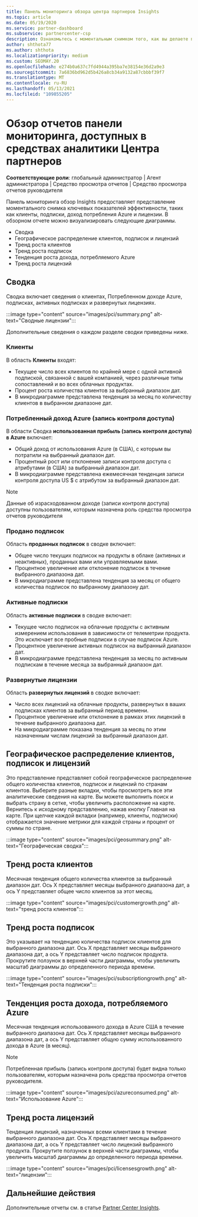 ```yaml
---
title: Панель мониторинга обзора центра партнеров Insights
ms.topic: article
ms.date: 05/19/2020
ms.service: partner-dashboard
ms.subservice: partnercenter-csp
description: Ознакомьтесь с моментальным снимком того, как вы делаете продажи и развертывание, рост клиентов и рост дохода с помощью лицензий, подписок и потребления Azure.
author: shthota77
ms.author: shthota
ms.localizationpriority: medium
ms.custom: SEOMAY.20
ms.openlocfilehash: e274b0a637c7fd4944a395ba7e38154e36d2a9e3
ms.sourcegitcommit: 7a6836bd962d5b426a8cb34a9132a87cbbbf39f7
ms.translationtype: MT
ms.contentlocale: ru-RU
ms.lasthandoff: 05/13/2021
ms.locfileid: "109855205"
---
```

# <a name="overview-dashboard-reports-available-in-partner-center-insights"></a>Обзор отчетов панели мониторинга, доступных в средствах аналитики Центра партнеров
 
**Соответствующие роли**: глобальный администратор | Агент администратора | Средство просмотра отчетов | Средство просмотра отчетов руководителя

Панель мониторинга обзор Insights предоставляет представление моментального снимка ключевых показателей эффективности, таких как клиенты, подписки, доход потребления Azure и лицензии. В обзорном отчете можно визуализировать следующие диаграммы.

- Сводка  
- Географическое распределение клиентов, подписок и лицензий  
- Тренд роста клиентов 
- Тренд роста подписок 
- Тенденция роста дохода, потребляемого Azure 
- Тренд роста лицензий 

## <a name="summary"></a>Сводка

Сводка включает сведения о клиентах, Потребленном доходе Azure, подписках, активных подписках и развернутых лицензиях. 

:::image type="content" source="images/pci/summary.png" alt-text="Сводные лицензии":::

Дополнительные сведения о каждом разделе сводки приведены ниже.

### <a name="customers"></a>Клиенты

В область **Клиенты** входят:

- Текущее число всех клиентов по крайней мере с одной активной подпиской, связанной с вашей компанией, через различные типы сопоставлений и во всех облачных продуктах.
- Процент роста количества клиентов за выбранный диапазон дат.
- В микродиаграмме представлена тенденция за месяц по количеству клиентов в выбранном диапазоне дат.

### <a name="azure-consumed-revenue-acr"></a>Потребленный доход Azure (запись контроля доступа)

В области Сводка **использованная прибыль (запись контроля доступа) в Azure** включает:

- Общий доход от использования Azure (в США), с которым вы потратили на выбранный диапазон дат.
- Процентный рост или отклонение записи контроля доступа с атрибутами (в США) за выбранный диапазон дат.
- В микродиаграмме представлена ежемесячная тенденция записи контроля доступа US $ с атрибутом за выбранный диапазон дат. 

> [!NOTE]
> Данные об израсходованном доходе (записи контроля доступа) доступны пользователям, которым назначена роль средства просмотра отчетов руководителя 
 
### <a name="subscriptions-sold"></a>Продано подписок

Область **проданных подписок** в сводке включает:

- Общее число текущих подписок на продукты в облаке (активных и неактивных), проданных вами или управляемыми вами.  
- Процентное увеличение или отклонение подписок в течение выбранного диапазона дат.
- В микродиаграмме представлена тенденция за месяц от общего количества подписок по выбранному диапазону дат.

### <a name="active-subscriptions"></a>Активные подписки

Область **активные подписки** в сводке включает:

- Текущее число подписок на облачные продукты с активным измерением использования в зависимости от телеметрии продукта. Это исключает все пробные подписки в случае подписок Azure.  
- Процентное увеличение активных подписок на выбранный диапазон дат.
- В микродиаграмме представлена тенденция за месяц по активным подпискам в течение месяца за выбранный диапазон дат.
 
### <a name="licenses-deployed"></a>Развернутые лицензии

Область **развернутых лицензий** в сводке включает:
 
- Число всех лицензий на облачные продукты, развернутых в ваших подписках клиентов за выбранный период времени. 
- Процентное увеличение или отклонение в рамках этих лицензий в течение выбранного диапазона дат. 
- На микродиаграмме показана тенденция за месяц по этим назначенным числам лицензий за выбранный диапазон дат.

## <a name="geographical-spread-of-your-customers-subscriptions-and-licenses"></a>Географическое распределение клиентов, подписок и лицензий

Это представление представляет собой географическое распределение общего количества клиентов, подписок и лицензий по странам клиентов. Выберите разные вкладки, чтобы просмотреть все эти аналитические сведения на карте. Вы можете выполнить поиск и выбрать страну в сетке, чтобы увеличить расположение на карте. Вернитесь к исходному представлению, нажав кнопку Главная на карте. При щелчке каждой вкладки (например, клиенты, подписки) отображается значение метрики для каждой страны и процент от суммы по стране.  

:::image type="content" source="images/pci/geosummary.png" alt-text="Географическая сводка":::

## <a name="customers-growth-trend"></a>Тренд роста клиентов

Месячная тенденция общего количества клиентов за выбранный диапазон дат. Ось X представляет месяцы выбранного диапазона дат, а ось Y представляет общее число клиентов за этот месяц. 

:::image type="content" source="images/pci/customergrowth.png" alt-text="тренд роста клиентов":::

## <a name="subscriptions-growth-trend"></a>Тренд роста подписок

Это указывает на тенденцию количества подписок клиентов для выбранного диапазона дат. Ось X представляет месяцы выбранного диапазона дат, а ось Y представляет число подписок продукта. Прокрутите ползунок в верхней части диаграммы, чтобы увеличить масштаб диаграммы до определенного периода времени. 

:::image type="content" source="images/pci/subscriptiongrowth.png" alt-text="Тенденция роста подписки":::

## <a name="azure-consumed-revenue-growth-trend"></a>Тенденция роста дохода, потребляемого Azure

Месячная тенденция использованного дохода в Azure США в течение выбранного диапазона дат. Ось X представляет месяцы выбранного диапазона дат, а ось Y представляет общую сумму использованного дохода в Azure (в месяц).

> [!NOTE]
> Потребленная прибыль (запись контроля доступа) будет видна только пользователям, которым назначена роль средства просмотра отчетов руководителя. 

:::image type="content" source="images/pci/azureconsumed.png" alt-text="Использование Azure":::

## <a name="licenses-growth-trend"></a>Тренд роста лицензий
 
Тенденция лицензий, назначенных всеми клиентами в течение выбранного диапазона дат. Ось X представляет месяцы выбранного диапазона дат, а ось Y представляет число лицензий выбранного продукта. Прокрутите ползунок в верхней части диаграммы, чтобы увеличить масштаб диаграммы до определенного периода времени.  

:::image type="content" source="images/pci/licensesgrowth.png" alt-text="лицензии":::

## <a name="next-steps"></a>Дальнейшие действия

Дополнительные отчеты см. в статье [Partner Center Insights](partner-center-insights.md).
